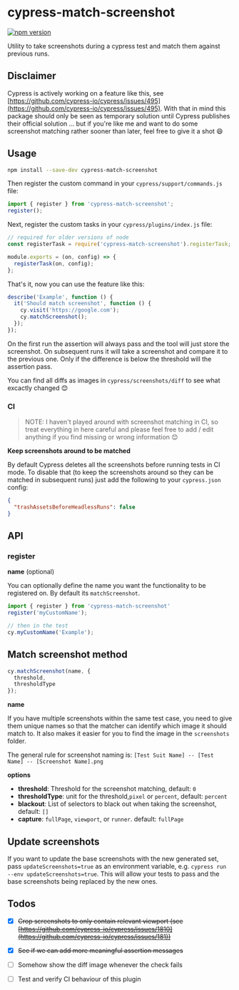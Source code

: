 # cypress-match-screenshot

[![npm version](https://img.shields.io/npm/v/cypress-match-screenshot.svg)](https://www.npmjs.com/package/cypress-match-screenshot)

Utility to take screenshots during a cypress test and match them against previous runs.

## Disclaimer

Cypress is actively working on a feature like this, see [https://github.com/cypress-io/cypress/issues/495](https://github.com/cypress-io/cypress/issues/495). With that in mind this package should only be seen as temporary solution until Cypress publishes their official solution … but if you're like me and want to do some screenshot matching rather sooner than later, feel free to give it a shot 😄

## Usage

```bash
npm install --save-dev cypress-match-screenshot
```

Then register the custom command in your `cypress/support/commands.js` file:

```js
import { register } from 'cypress-match-screenshot';
register();
```

Next, register the custom tasks in your `cypress/plugins/index.js` file:

```js
// required for older versions of node
const registerTask = require('cypress-match-screenshot').registerTask;

module.exports = (on, config) => {
  registerTask(on, config);
};
```

That's it, now you can use the feature like this:

```js
describe('Example', function () {
  it('Should match screenshot', function () {
    cy.visit('https://google.com');
    cy.matchScreenshot();
  });
});
```

On the first run the assertion will always pass and the tool will just store the screenshot. On subsequent runs it will take a screenshot and compare it to the previous one. Only if the difference is below the threshold will the assertion pass.

You can find all diffs as images in `cypress/screenshots/diff` to see what excactly changed 😊

### CI

> NOTE: I haven't played around with screenshot matching in CI, so treat everything in here careful and please feel free to add / edit anything if you find missing or wrong information 😊

**Keep screenshots around to be matched**

By default Cypress deletes all the screenshots before running tests in CI mode. To disable that (to keep the screenshots around so they can be matched in subsequent runs) just add the following to your `cypress.json` config:

```json
{
  "trashAssetsBeforeHeadlessRuns": false
}
```

## API

### register

**name** (optional)

You can optionally define the name you want the functionality to be registered on. By default its `matchScreenshot`.

```js
import { register } from 'cypress-match-screenshot'
register('myCustomName');

// then in the test
cy.myCustomName('Example');
```

## Match screenshot method

```js
cy.matchScreenshot(name, {
  threshold,
  thresholdType
});
```

**name** 

If you have multiple screenshots within the same test case, you need to give them unique names so that the matcher can identify which image it should match to. It also makes it easier for you to find the image in the `screenshots` folder.

The general rule for screenshot naming is: `[Test Suit Name] -- [Test Name] -- [Screenshot Name].png`

**options**

 * **threshold**: Threshold for the screenshot matching, default: `0`
 * **thresholdType**: unit for the threshold,`pixel` or `percent`, default: `percent`
 * **blackout**: List of selectors to black out when taking the screenshot, default: `[]`
 * **capture**: `fullPage`, `viewport`, or `runner`. default: `fullPage`

## Update screenshots

If you want to update the base screenshots with the new generated set, pass `updateScreenshots=true` as an environment variable, e.g. `cypress run --env updateScreenshots=true`. 
This will allow your tests to pass and the base screenshots being replaced by the new ones.

## Todos

- [x] ~~Crop screenshots to only contain relevant viewport (see [https://github.com/cypress-io/cypress/issues/1810](https://github.com/cypress-io/cypress/issues/181))~~
- [x] ~~See if we can add more meaningful assertion messages~~
- [ ] Somehow show the diff image whenever the check fails
- [ ] Test and verify CI behaviour of this plugin

